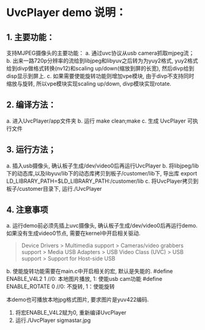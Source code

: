 # UvcPlayer demo 说明：

## 1. 主要功能：
   支持MJPEG摄像头的主要功能：
   a. 通过uvc协议从usb camera抓取mjpeg流；
   b. 出来一路720p分辨率的流给到libjpeg和libyuv之后转为为yuy2格式, yuy2格式给到divp做格式转换(nv12)和scaling up/down(缩放到屏的长宽), 然后divp给到disp显示到屏上.
   c. 如果需要使能旋转功能则增加vpe模块, 由于divp不支持同时缩放与旋转, 所以vpe模块实现scaling up/down, divp模块实现rotate.

## 2. 编译方法：
   a. 进入UvcPlayer/app文件夹
   b. 运行 make clean;make
   c. 生成 UvcPlayer 可执行文件

## 3. 运行方法；
   a. 插入usb摄像头, 确认板子生成/dev/video0后再运行UvcPlayer
   b. 将libjpeg/lib下的动态库,以及libyuv/lib下的动态库拷贝到板子/customer/lib下, 导出库 export LD_LIBRARY_PATH=$LD_LIBRARY_PATH:/customer/lib
   c. 将UvcPlayer拷贝到板子/customer目录下, 运行./UvcPlayer

## 4. 注意事项
   a. 运行demo前必须先插上uvc摄像头, 确认板子生成/dev/video0后再运行demo. 如果没有生成video0节点, 需要在kernel中开启相关驱动.
   > Device Drivers
     > Multimedia support
	   > Cameras/video grabbers support
	   > Media USB Adapters
	     > USB Video Class (UVC)
     > USB support
	   > Support for Host-side USB

   b. 使能旋转功能需要在main.c中开启相关的宏, 默认是失能的.
   #define ENABLE_V4L2     1	//0: 本地图片播放, 1: 使能usb cam功能
   #define ENABLE_ROTATE   0    //0: 不旋转, 1：使能旋转

   本demo也可播放本地jpg格式图片, 要求图片是yuv422编码.
   1. 将宏ENABLE_V4L2赋为0, 重新编译UvcPlayer
   2. 运行./UvcPlayer sigmastar.jpg